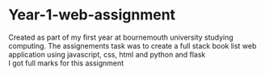 # Year-1-web-assignment
Created as part of my first year at bournemouth university studying computing.
The assignements task was to create a full stack book list web application using javascript, css, html and python and flask
<br>I got full marks for this assignment
